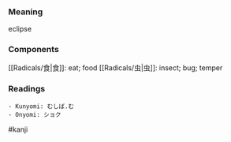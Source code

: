 ### Meaning

eclipse

### Components

[[Radicals/食|食]]: eat; food [[Radicals/虫|虫]]: insect; bug; temper

### Readings

```
- Kunyomi: むしば.む
- Onyomi: ショク
```

#kanji